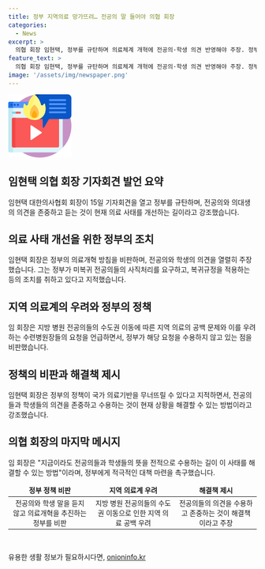 ```yaml
---
title: 정부 지역의료 망가뜨려… 전공의 말 들어야 의협 회장
categories:
  - News
excerpt: >
  의협 회장 임현택, 정부를 규탄하며 의료체계 개혁에 전공의·학생 의견 반영해야 주장. 정부의 의료정책 비판하며 지역의료 망가뜨리는 일이라 비판. 전공의 복귀규정과 지역의료에 대한 정부 정책에 대해 비판하며, 전공의와 학생들의 요구를 수용하는 것이 해결책이라 강조. 교수들의 묵묵한 노력을 인정하고, 지금이라도 정부가 전공의와 학생들의 의견을 수용해야 한다고 촉구함.
feature_text: >
  의협 회장 임현택, 정부를 규탄하며 의료체계 개혁에 전공의·학생 의견 반영해야 주장. 정부의 의료정책 비판하며 지역의료 망가뜨리는 일이라 비판. 전공의 복귀규정과 지역의료에 대한 정부 정책에 대해 비판하며, 전공의와 학생들의 요구를 수용하는 것이 해결책이라 강조. 교수들의 묵묵한 노력을 인정하고, 지금이라도 정부가 전공의와 학생들의 의견을 수용해야 한다고 촉구함.
image: '/assets/img/newspaper.png'
---
```


<p><img src="/assets/img/news.png" alt="rentncar 속보" /></p>

<h2 data-ke-size="size26">임현택 의협 회장 기자회견 발언 요약</h2>

<p>임현택 대한의사협회 회장이 15일 기자회견을 열고 정부를 규탄하며, 전공의와 의대생의 의견을 존중하고 듣는 것이 현재 의료 사태를 개선하는 길이라고 강조했습니다.</p>

<h2 data-ke-size="size24">의료 사태 개선을 위한 정부의 조치</h2>

<p data-ke-size="size16">임현택 회장은 정부의 의료개혁 방침을 비판하며, 전공의와 학생의 의견을 열렬히 주장했습니다. 그는 정부가 미복귀 전공의들의 사직처리를 요구하고, 복귀규정을 적용하는 등의 조치를 취하고 있다고 지적했습니다.</p>

<h2 data-ke-size="size24">지역 의료계의 우려와 정부의 정책</h2>

<p data-ke-size="size16">임 회장은 지방 병원 전공의들의 수도권 이동에 따른 지역 의료의 공백 문제와 이를 우려하는 수련병원장들의 요청을 언급하면서, 정부가 해당 요청을 수용하지 않고 있는 점을 비판했습니다.</p>

<h2 data-ke-size="size24">정책의 비판과 해결책 제시</h2>

<p data-ke-size="size16">임현택 회장은 정부의 정책이 국가 의료기반을 무너뜨릴 수 있다고 지적하면서, 전공의들과 학생들의 의견을 존중하고 수용하는 것이 현재 상황을 해결할 수 있는 방법이라고 강조했습니다.</p>

<h2 data-ke-size="size24">의협 회장의 마지막 메시지</h2>

<p data-ke-size="size16">임 회장은 "지금이라도 전공의들과 학생들의 뜻을 전적으로 수용하는 길이 이 사태를 해결할 수 있는 방법"이라며, 정부에게 적극적인 대책 마련을 촉구했습니다.</p>

<table>
<thead>
<tr>
<td style="text-align: center; height: 17px;"><b>정부 정책 비판</b></td>
<td style="text-align: center; height: 17px;"><b>지역 의료계 우려</b></td>
<td style="text-align: center; height: 17px;"><b>해결책 제시</b></td>
</tr>
</thead>
<tbody>
<tr>
<td style="text-align: center;">전공의와 학생 말을 듣지 않고 의료개혁을 추진하는 정부를 비판</td>
<td style="text-align: center;">지방 병원 전공의들의 수도권 이동으로 인한 지역 의료 공백 우려</td>
<td style="text-align: center;">전공의들의 의견을 수용하고 존중하는 것이 해결책이라고 주장</td>
</tr>
</tbody>
</table>

<p data-ke-size="size16">&nbsp;</p>
유용한 생활 정보가 필요하시다면, <a href="https://onioninfo.kr" rel="dofollow">onioninfo.kr</a>


